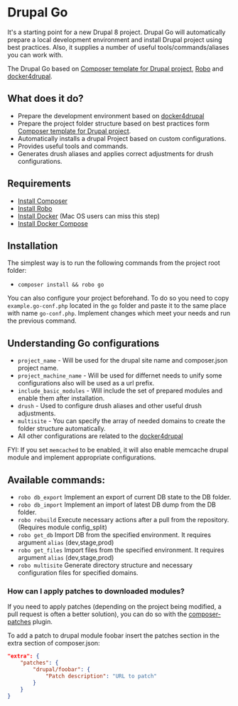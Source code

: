 # Drupal Go

It's a starting point for a new Drupal 8 project. Drupal Go will automatically prepare a local development environment and install Drupal project using best practices. Also, it supplies a number of useful tools/commands/aliases you can work with.

The Drupal Go based on [Composer template for Drupal project](https://github.com/drupal-composer/drupal-project), [Robo](https://robo.li) and [docker4drupal](https://github.com/wodby/docker4drupal).

## What does it do?
* Prepare the development environment based on [docker4drupal](https://github.com/wodby/docker4drupal)
* Prepare the project folder structure based on best practices form [Composer template for Drupal project](https://github.com/drupal-composer/drupal-project).
* Automatically installs a drupal Project based on custom configurations.
* Provides useful tools and commands.
* Generates drush aliases and applies correct adjustments for drush configurations.

## Requirements
* [Install Composer](https://getcomposer.org/doc/00-intro.md#installation-linux-unix-osx)
* [Install Robo](https://github.com/consolidation/Robo#installing)
* [Install Docker](https://docs.docker.com/install/linux/docker-ce/ubuntu/) (Mac OS users can miss this step)
* [Install Docker Compose](https://docs.docker.com/compose/install/)

## Installation
The simplest way is to run the following commands from the project root folder:
* `composer install && robo go`

You can also configure your project beforehand. To do so you need to copy `example.go-conf.php` located in the `go` folder and paste it to the same place with name `go-conf.php`. Implement changes which meet your needs and run the previous command.

## Understanding Go configurations
* `project_name` - Will be used for the drupal site name and composer.json project name.
* `project_machine_name` - Will be used for differnet needs to unify some configurations also will be used as a url prefix.
* `include_basic_modules` - Will include the set of prepared modules and enable them after installation.
* `drush` - Used to configure drush aliases and other useful drush adjustments.
* `multisite` - You can specify the array of needed domains to create the folder structure automatically.
* All other configurations are related to the [docker4drupal](https://github.com/wodby/docker4drupal)

FYI: If you set `memcached` to be enabled, it will also enable memcache drupal module and implement appropriate configurations.

## Available commands:
* `robo db_export` Implement an export of current DB state to the DB folder.
* `robo db_import` Implement an import of latest DB dump from the DB folder.
* `robo rebuild` Execute necessary actions after a pull from the repository. (Requires module config_split)
* `robo get_db` Import DB from the specified environment. It requires argument `alias` (dev,stage,prod)
* `robo get_files` Import files from the specified environment. It requires argument `alias` (dev,stage,prod)
* `robo multisite` Generate directory structure and necessary configuration files for specified domains.

### How can I apply patches to downloaded modules?
If you need to apply patches (depending on the project being modified, a pull 
request is often a better solution), you can do so with the 
[composer-patches](https://github.com/cweagans/composer-patches) plugin.

To add a patch to drupal module foobar insert the patches section in the extra 
section of composer.json:
```json
"extra": {
    "patches": {
        "drupal/foobar": {
            "Patch description": "URL to patch"
        }
    }
}
```
